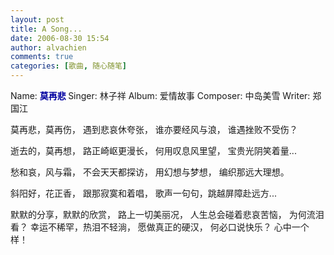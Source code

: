 ```yaml
---
layout: post
title: A Song...
date: 2006-08-30 15:54
author: alvachien
comments: true
categories: [歌曲, 随心随笔]
---
```

<div id="bp-C678F199F470A1FB_667-content">

Name: <span style="color: #0000a0;"><strong>莫再悲
</strong></span>Singer: 林子祥
Album: 爱情故事
Composer: 中岛美雪
Writer: 郑国江

莫再悲，莫再伤，
遇到悲哀休夸张，
谁亦要经风与浪，
谁遇挫败不受伤？

逝去的，莫再想，
路正崎岖更漫长，
何用叹息风里望，
宝贵光阴笑着量...

愁和哀，风与霜，
不会天天都探访，
用幻想与梦想，
编织那远大理想。

斜阳好，花正香，
跟那寂寞和着唱，
歌声一句句，跳越屏障赴远方...

默默的分享，默默的欣赏，
路上一切美丽况，
人生总会碰着悲哀苦恼，
为何流泪看？
幸运不稀罕，热泪不轻淌，
愿做真正的硬汉，
何必口说快乐？
心中一个样！

</div>

